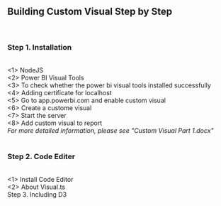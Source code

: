 <h2>Building Custom Visual Step by Step</h2><br/>
<h3>Step 1. Installation</h3><br/>
<1> NodeJS<br/>
<2> Power BI Visual Tools<br/>
<3> To check whether the power bi visual tools installed successfully<br/>
<4> Adding certificate for localhost<br/>
<5> Go to app.powerbi.com and enable custom visual<br/>
<6> Create a custome visual<br/>
<7> Start the server <br/>
<8> Add custom visual to report<br/>
<em>For more detailed information, please see "Custom Visual Part 1.docx"</em><br/><br/>
<h3>Step 2. Code Editer</h3><br/>
<1> Install Code Editor<br/>
<2> About Visual.ts<br/>
</h3>Step 3. Including D3</h3><br/>

